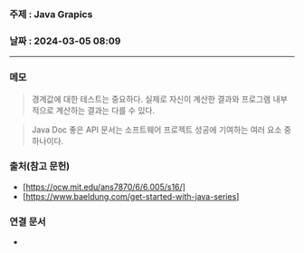 ### 주제 : Java Grapics

### 날짜 : 2024-03-05 08:09
----
### 메모
> 경계값에 대한 테스트는 중요하다.
> 실제로 자신이 계산한 결과와 프로그램 내부적으로 계산하는 결과는 다를  수 있다.

> Java Doc
> 좋은 API 문서는 소프트웨어 프로젝트 성공에 기여하는 여러 요소 중 하나이다.
> 

### 출처(참고 문헌)
- [https://ocw.mit.edu/ans7870/6/6.005/s16/]
- [https://www.baeldung.com/get-started-with-java-series]

### 연결 문서
- 
